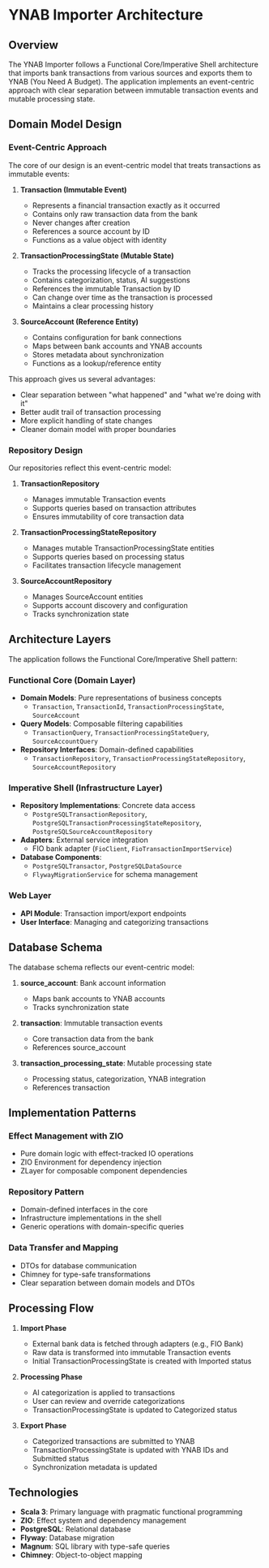 # YNAB Importer Architecture

## Overview
The YNAB Importer follows a Functional Core/Imperative Shell architecture that imports bank transactions from various sources and exports them to YNAB (You Need A Budget). The application implements an event-centric approach with clear separation between immutable transaction events and mutable processing state.

## Domain Model Design

### Event-Centric Approach

The core of our design is an event-centric model that treats transactions as immutable events:

1. **Transaction (Immutable Event)**
   - Represents a financial transaction exactly as it occurred
   - Contains only raw transaction data from the bank
   - Never changes after creation
   - References a source account by ID
   - Functions as a value object with identity

2. **TransactionProcessingState (Mutable State)**
   - Tracks the processing lifecycle of a transaction
   - Contains categorization, status, AI suggestions
   - References the immutable Transaction by ID
   - Can change over time as the transaction is processed
   - Maintains a clear processing history

3. **SourceAccount (Reference Entity)**
   - Contains configuration for bank connections
   - Maps between bank accounts and YNAB accounts
   - Stores metadata about synchronization
   - Functions as a lookup/reference entity

This approach gives us several advantages:
- Clear separation between "what happened" and "what we're doing with it"
- Better audit trail of transaction processing
- More explicit handling of state changes
- Cleaner domain model with proper boundaries

### Repository Design

Our repositories reflect this event-centric model:

1. **TransactionRepository**
   - Manages immutable Transaction events
   - Supports queries based on transaction attributes
   - Ensures immutability of core transaction data

2. **TransactionProcessingStateRepository**
   - Manages mutable TransactionProcessingState entities
   - Supports queries based on processing status
   - Facilitates transaction lifecycle management

3. **SourceAccountRepository**
   - Manages SourceAccount entities
   - Supports account discovery and configuration
   - Tracks synchronization state

## Architecture Layers

The application follows the Functional Core/Imperative Shell pattern:

### Functional Core (Domain Layer)
- **Domain Models**: Pure representations of business concepts
  - `Transaction`, `TransactionId`, `TransactionProcessingState`, `SourceAccount`
- **Query Models**: Composable filtering capabilities
  - `TransactionQuery`, `TransactionProcessingStateQuery`, `SourceAccountQuery`
- **Repository Interfaces**: Domain-defined capabilities
  - `TransactionRepository`, `TransactionProcessingStateRepository`, `SourceAccountRepository`

### Imperative Shell (Infrastructure Layer)
- **Repository Implementations**: Concrete data access
  - `PostgreSQLTransactionRepository`, `PostgreSQLTransactionProcessingStateRepository`, `PostgreSQLSourceAccountRepository`
- **Adapters**: External service integration
  - FIO bank adapter (`FioClient`, `FioTransactionImportService`)
- **Database Components**:
  - `PostgreSQLTransactor`, `PostgreSQLDataSource`
  - `FlywayMigrationService` for schema management

### Web Layer
- **API Module**: Transaction import/export endpoints
- **User Interface**: Managing and categorizing transactions

## Database Schema

The database schema reflects our event-centric model:

1. **source_account**: Bank account information
   - Maps bank accounts to YNAB accounts
   - Tracks synchronization state

2. **transaction**: Immutable transaction events
   - Core transaction data from the bank
   - References source_account

3. **transaction_processing_state**: Mutable processing state
   - Processing status, categorization, YNAB integration
   - References transaction

## Implementation Patterns

### Effect Management with ZIO
- Pure domain logic with effect-tracked IO operations
- ZIO Environment for dependency injection
- ZLayer for composable component dependencies

### Repository Pattern
- Domain-defined interfaces in the core
- Infrastructure implementations in the shell
- Generic operations with domain-specific queries

### Data Transfer and Mapping
- DTOs for database communication
- Chimney for type-safe transformations
- Clear separation between domain models and DTOs

## Processing Flow

1. **Import Phase**
   - External bank data is fetched through adapters (e.g., FIO Bank)
   - Raw data is transformed into immutable Transaction events
   - Initial TransactionProcessingState is created with Imported status

2. **Processing Phase**
   - AI categorization is applied to transactions
   - User can review and override categorizations
   - TransactionProcessingState is updated to Categorized status

3. **Export Phase**
   - Categorized transactions are submitted to YNAB
   - TransactionProcessingState is updated with YNAB IDs and Submitted status
   - Synchronization metadata is updated

## Technologies

- **Scala 3**: Primary language with pragmatic functional programming
- **ZIO**: Effect system and dependency management
- **PostgreSQL**: Relational database
- **Flyway**: Database migration
- **Magnum**: SQL library with type-safe queries
- **Chimney**: Object-to-object mapping